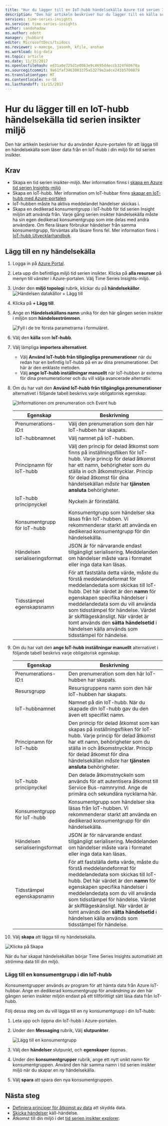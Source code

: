 ```yaml
---
title: "Hur du lägger till en IoT-hubb händelsekälla Azure tid serien Insights miljön | Microsoft Docs"
description: "Den här artikeln beskriver hur du lägger till en källa som är ansluten till en IoT-hubb i miljön tid serien insikter"
services: time-series-insights
ms.service: time-series-insights
author: sandshadow
ms.author: edett
manager: jhubbard
editor: MicrosoftDocs/tsidocs
ms.reviewer: v-mamcge, jasonh, kfile, anshan
ms.workload: big-data
ms.topic: article
ms.date: 11/15/2017
ms.openlocfilehash: ed31a0e725d1e0863e9c4695d4eccb324f60678a
ms.sourcegitcommit: 9a61faf3463003375a53279e3adce241b5700879
ms.translationtype: MT
ms.contentlocale: sv-SE
ms.lasthandoff: 11/15/2017
---
```

# <a name="how-to-add-an-iot-hub-event-source-to-time-series-insights-environment"></a>Hur du lägger till en IoT-hubb händelsekälla tid serien insikter miljö
Den här artikeln beskriver hur du använder Azure-portalen för att lägga till en händelsekälla som läser data från en IoT-hubb i din miljö för tid serien insikter.

## <a name="prerequisites"></a>Krav
- Skapa en tid serien insikter-miljö. Mer information finns i [skapa en Azure tid serien Insights-miljö](time-series-insights-get-started.md) 
- Skapa en IoT-hubb. Mer information om IoT-hubbar finns [skapar en IoT-hubb med Azure-portalen](../iot-hub/iot-hub-create-through-portal.md)
- IoT-hubben måste ha aktiva meddelandet händelser skickas i.
- Skapa en dedikerad konsumentgrupp i IoT-hubb för tid serien Insight miljön att använda från. Varje gång serien insikter händelsekälla måste ha sin egen dedikerad konsumentgrupp som inte delas med andra användare. Om flera läsare förbrukar händelser från samma konsumentgrupp, förväntas alla läsare finns fel. Mer information finns i [IoT-hubb Utvecklarhandbok](../iot-hub/iot-hub-devguide.md).

## <a name="add-a-new-event-source"></a>Lägg till en ny händelsekälla
1. Logga in på [Azure Portal](https://portal.azure.com).

2. Leta upp din befintliga miljö tid serien insikter. Klicka på **alla resurser** på menyn till vänster i Azure-portalen. Välj Time Series Insights-miljö.

3. Under den **miljö topologi** rubrik, klickar du på **händelsekällor**.
   ![Händelsen datakällor + Lägg till](media/time-series-insights-how-to-add-an-event-source-iothub/1-event-sources.png)

4. Klicka på **+ Lägg till**.

5. Ange en **Händelsekällans namn** unika för den här gången serien insikter i miljön som **händelseströmmen**.

   ![Fyll i de tre första parametrarna i formuläret.](media/time-series-insights-how-to-add-an-event-source-iothub/2-import-option.png)

6. Välj den **källa** som **IoT-hubb**.

7. Välj lämpliga **importera alternativet**. 
   - Välj **Använd IoT-hubb från tillgängliga prenumerationer** när du redan har en befintlig IoT-hubb på en av dina prenumerationer. Det här är den enklaste metoden.
   - Välj **ange IoT-hubb inställningar manuellt** när IoT-hubben är externa för dina prenumerationer och du vill välja avancerade alternativ. 

8. Om du har valt den **Använd IoT-hubb från tillgängliga prenumerationer** alternativet i följande tabell beskrivs varje obligatorisk egenskap:

   ![Informationen om prenumeration och Event hub](media/time-series-insights-how-to-add-an-event-source-iothub/3-new-event-source.png)

   | Egenskap | Beskrivning |
   | --- | --- |
   | Prenumerations-ID:t | Välj den prenumeration som den här IoT-hubben har skapats.
   | IoT-hubbnamnet | Välj namnet på IoT-hubben.
   | Principnamn för IoT-hubb | Välj den princip för delad åtkomst som finns på inställningsfliken för IoT-hubb. Varje princip för delad åtkomst har ett namn, behörigheter som du ställa in och åtkomstnycklar. Princip för delad åtkomst för dina händelsekällan *måste* har **tjänsten ansluta** behörigheter.
   | IoT-hubb principnyckel | Nyckeln är förinställd.
   | Konsumentgrupp för IoT-hubb | Konsumentgrupp som händelser ska läsas från IoT-hubben. Vi rekommenderar starkt att använda en dedikerad konsumentgrupp för din händelsekälla.
   | Händelsen serialiseringsformat | JSON är för närvarande endast tillgängligt serialisering. Meddelanden om händelser måste vara i formatet eller inga data kan läsas. |
   | Tidsstämpel egenskapsnamn | För att fastställa detta värde, måste du förstå meddelandeformat för meddelandedata som skickas till IoT-hubb. Det här värdet är den **namn** för egenskapen specifika händelser i meddelandedata som du vill använda som tidsstämpel för händelse. Värdet är skiftlägeskänsligt. När värdet är tomt används den **sätta händelsetid** i händelsen källa används som tidsstämpel för händelse. |

9. Om du har valt den **ange IoT-hubb inställningar manuellt** alternativet i följande tabell beskrivs varje obligatorisk egenskap:

   | Egenskap | Beskrivning |
   | --- | --- |
   | Prenumerations-ID:t | Den prenumeration som den här IoT-hubben har skapats.
   | Resursgrupp | Resursgruppens namn som den här IoT-hubben har skapats.
   | IoT-hubbnamnet | Namnet på din IoT-hubb. När du skapade din IoT-hubb gav du den även ett specifikt namn.
   | Principnamn för IoT-hubb | Den princip för delad åtkomst som kan skapas på inställningsfliken för IoT-hubb. Varje princip för delad åtkomst har ett namn, behörigheter som du ställa in och åtkomstnycklar. Princip för delad åtkomst för dina händelsekällan *måste* har **tjänsten ansluta** behörigheter.
   | IoT-hubb principnyckel | Den delade åtkomstnyckeln som används för att autentisera åtkomst till Service Bus-namnrymd. Ange de primära och sekundära nycklarna här.
   | Konsumentgrupp för IoT-hubb | Konsumentgrupp som händelser ska läsas från IoT-hubben. Vi rekommenderar starkt att använda en dedikerad konsumentgrupp för din händelsekälla.
   | Händelsen serialiseringsformat | JSON är för närvarande endast tillgängligt serialisering. Meddelanden om händelser måste vara i formatet eller inga data kan läsas. |
   | Tidsstämpel egenskapsnamn | För att fastställa detta värde, måste du förstå meddelandeformat för meddelandedata som skickas till IoT-hubb. Det här värdet är den **namn** för egenskapen specifika händelser i meddelandedata som du vill använda som tidsstämpel för händelse. Värdet är skiftlägeskänsligt. När värdet är tomt används den **sätta händelsetid** i händelsen källa används som tidsstämpel för händelse. |

10. Välj **skapa** att lägga till ny händelsekälla.

   ![Klicka på Skapa](media/time-series-insights-how-to-add-an-event-source-iothub/4-create-button.png)

   När du har skapat händelsekällan börjar Time Series Insights automatiskt att strömma data till din miljö.

### <a name="add-a-consumer-group-to-your-iot-hub"></a>Lägg till en konsumentgrupp i din IoT-hubb
Konsumentgrupper används av program för att hämta data från Azure IoT-hubbar. Ange en dedikerad konsumentgrupp för användning av den här gången serien insikter miljön endast på ett tillförlitligt sätt läsa data från IoT-hubb.

Följ dessa steg om du vill lägga till en ny konsumentgrupp i din IoT-hubb:
1. Leta upp och öppna din IoT-hubb i Azure-portalen.

2. Under den **Messaging** rubrik, Välj **slutpunkter**. 

   ![Lägg till en konsumentgrupp](media/time-series-insights-how-to-add-an-event-source-iothub/5-add-consumer-group.png)

3. Välj den **händelser** slutpunkt, och **egenskaper** öppnas.

4. Under den **konsumentgrupper** rubrik, ange ett nytt unikt namn för konsumentgruppen. Använd den här samma namn i tid serien insikter miljö när du skapar en ny händelsekälla.

5. Välj **spara** att spara den nya konsumentgruppen.

## <a name="next-steps"></a>Nästa steg
- [Definiera principer för åtkomst av data](time-series-insights-data-access.md) att skydda data.
- [Skicka händelser](time-series-insights-send-events.md) käll-händelse.
- Åtkomst till din miljö i det [tid serien insikter explorer](https://insights.timeseries.azure.com).

